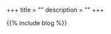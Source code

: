 +++
title = ""
description = ""
+++

<div id="blog-content"  style="display:block"> {{% include blog  %}} </div>
<div id="music-content" style="display:none">  {{% include music %}} </div>
<div id="books-content" style="display:none">  {{% include books %}} </div>
<div id="about-content" style="display:none">  {{% include about %}} </div>